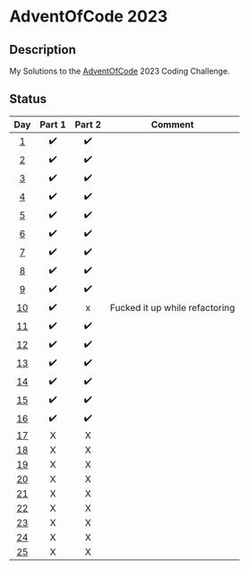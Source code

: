 # AdventOfCode 2023

## Description

My Solutions to the [AdventOfCode](https://adventofcode.com/2023) 2023 Coding Challenge.

## Status

|            Day            | Part 1 | Part 2 |            Comment             |
| :-----------------------: | :----: | :----: | :----------------------------: |
|  [1](./Day1/Solution.cs)  |   ✔️   |   ✔️   |                                |
|  [2](./Day2/Solution.cs)  |   ✔️   |   ✔️   |                                |
|  [3](./Day3/Solution.cs)  |   ✔️   |   ✔️   |                                |
|  [4](./Day4/Solution.cs)  |   ✔️   |   ✔️   |                                |
|  [5](./Day5/Solution.cs)  |   ✔️   |   ✔️   |                                |
|  [6](./Day6/Solution.cs)  |   ✔️   |   ✔️   |                                |
|  [7](./Day7/Solution.cs)  |   ✔️   |   ✔️   |                                |
|  [8](./Day8/Solution.cs)  |   ✔️   |   ✔️   |                                |
|  [9](./Day9/Solution.cs)  |   ✔️   |   ✔️   |                                |
| [10](./Day10/Solution.cs) |   ✔️   |   x    | Fucked it up while refactoring |
| [11](./Day11/Solution.cs) |   ✔️   |   ✔️   |                                |
| [12](./Day12/Solution.cs) |   ✔️   |   ✔️   |                                |
| [13](./Day13/Solution.cs) |   ✔️   |   ✔️   |                                |
| [14](./Day14/Solution.cs) |   ✔️   |   ✔️   |                                |
| [15](./Day15/Solution.cs) |   ✔️   |   ✔️   |                                |
| [16](./Day16/Solution.cs) |   ✔️   |   ✔️   |                                |
| [17](./Day17/Solution.cs) |   X    |   X    |                                |
| [18](./Day18/Solution.cs) |   X    |   X    |                                |
| [19](./Day19/Solution.cs) |   X    |   X    |                                |
| [20](./Day20/Solution.cs) |   X    |   X    |                                |
| [21](./Day21/Solution.cs) |   X    |   X    |                                |
| [22](./Day22/Solution.cs) |   X    |   X    |                                |
| [23](./Day23/Solution.cs) |   X    |   X    |                                |
| [24](./Day24/Solution.cs) |   X    |   X    |                                |
| [25](./Day25/Solution.cs) |   X    |   X    |                                |
